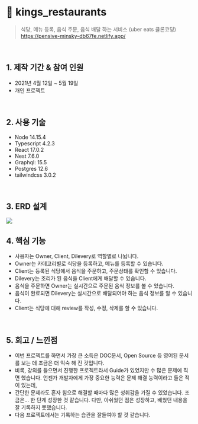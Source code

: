 # :pushpin: kings_restaurants
>식당, 메뉴 등록, 음식 주문, 음식 배달  하는 서비스 (uber eats 클론코딩)
>https://pensive-minsky-db67fe.netlify.app/  

</br>

## 1. 제작 기간 & 참여 인원
- 2021년 4월 12일 ~ 5월 19일
- 개인 프로젝트

</br>

## 2. 사용 기술
  - Node 14.15.4
  - Typescript 4.2.3
  - React 17.0.2
  - Nest 7.6.0
  - Graphql: 15.5
  - Postgres 12.6
  - tailwindcss 3.0.2

</br>

## 3. ERD 설계
![](https://user-images.githubusercontent.com/47413926/118772575-df9f7b00-b8be-11eb-9669-8839acd25cc5.png)


## 4. 핵심 기능
- 사용자는 Owner, Client, Dilevery로 역할별로 나뉩니다.
- Owner는 카데고리별로 식당을 등록하고, 메뉴를 등록할 수 있습니다.
- Client는 등록된 식당에서 음식을 주문하고, 주문상태를 확인할 수 있습니다.
- Dilevery는 조리가 된 음식을 Client에게 배달할 수 있습니다.
- 음식을 주문하면 Owner는 실시간으로 주문된 음식 정보를 볼 수 있습니다.
- 음식이 완료되면 Dilevery는 실시간으로 배달되어야 하는 음식 정보를 알 수 있습니다.
- Client는 식당에 대해 review를 작성, 수정, 삭제를 할 수 있습니다.
    
</br>

## 5. 회고 / 느낀점
 - 이번 프로젝트를 하면서 가장 큰 소득은 DOC문서, Open Source 등 영어된 문서를 보는 데 조금은 더 익숙 해 진 것입니다.
 - 비록, 강의를 들으면서 진행한 프로젝트라서 Guide가 있었지만 수 많은 문제에 직면 했습니다. 언젠가 개발자에게 가장 중요한 능력은 문제 해결 능력이라고 들은 적이 있는데,
 - 간단한 문제라도 혼자 힘으로 해결할 때마다 많은 성취감을 가질 수 있었습니다. 조금은... 한 단계 성장한 것 같습니다. 다만, 아쉬웠던 점은 성장하고, 배웠던 내용을 잘 기록하지 못했습니다.
 - 다음 프로젝트에서는 기록하는 습관을 잘들여야 할 것 같습니다.
